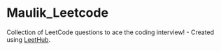 # Maulik_Leetcode
Collection of LeetCode questions to ace the coding interview! - Created using [LeetHub](https://github.com/QasimWani/LeetHub).
